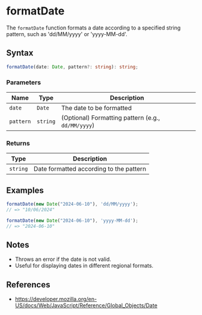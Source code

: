# formatDate

The `formatDate` function formats a date according to a specified string pattern, such as 'dd/MM/yyyy' or 'yyyy-MM-dd'.

## Syntax

```typescript
formatDate(date: Date, pattern?: string): string;
```

### Parameters

| Name       | Type      | Description                                         |
| ---------- | --------- | -------------------------------------------------- |
| `date`     | `Date`    | The date to be formatted                            |
| `pattern`  | `string`  | (Optional) Formatting pattern (e.g., `dd/MM/yyyy`)  |

### Returns

| Type      | Description                                 |
| --------- | ------------------------------------------- |
| `string`  | Date formatted according to the pattern      |

## Examples

```typescript
formatDate(new Date("2024-06-10"), 'dd/MM/yyyy');
// => "10/06/2024"

formatDate(new Date("2024-06-10"), 'yyyy-MM-dd');
// => "2024-06-10"
```

## Notes

* Throws an error if the date is not valid.
* Useful for displaying dates in different regional formats.

## References

* https://developer.mozilla.org/en-US/docs/Web/JavaScript/Reference/Global_Objects/Date